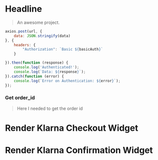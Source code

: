 # Headline

> An awesome project.

``` JAVASCRIPT
axios.post(url, {
	data: JSON.stringify(data)
}, {
	headers: {
		"Authorization": `Basic ${basicAuth}`
	}

}).then(function (response) {
	console.log('Authenticated!');
	console.log(`Data: ${response}`);
}).catch(function (error) {
	console.log(`Error on Authentication: ${error}`);
});
```


### Get order_id
 > Here I needed to get the order id

# Render Klarna Checkout Widget 


# Render Klarna Confirmation Widget 